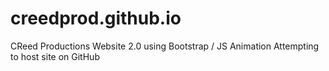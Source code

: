 # creedprod.github.io
CReed Productions Website 2.0 using Bootstrap / JS Animation
Attempting to host site on GitHub
